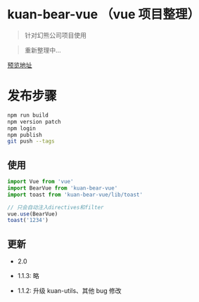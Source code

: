 # kuan-bear-vue （vue 项目整理）


> 针对幻熊公司项目使用

> 重新整理中...

[预览地址](https://kuan1.top/kuan-bear-vue/#/)

# 发布步骤
```bash
npm run build
npm version patch
npm login
npm publish
git push --tags
```

## 使用

```js
import Vue from 'vue'
import BearVue from 'kuan-bear-vue'
import toast from 'kuan-bear-vue/lib/toast'

// 只会自动注入directives和filter
vue.use(BearVue)
toast('1234')
```

## 更新

- 2.0

- 1.1.3: 略
- 1.1.2: 升级 kuan-utils、其他 bug 修改
